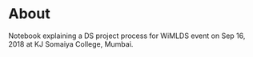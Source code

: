 # About
Notebook explaining a DS project process for WiMLDS event on Sep 16, 2018 at KJ Somaiya College, Mumbai.
